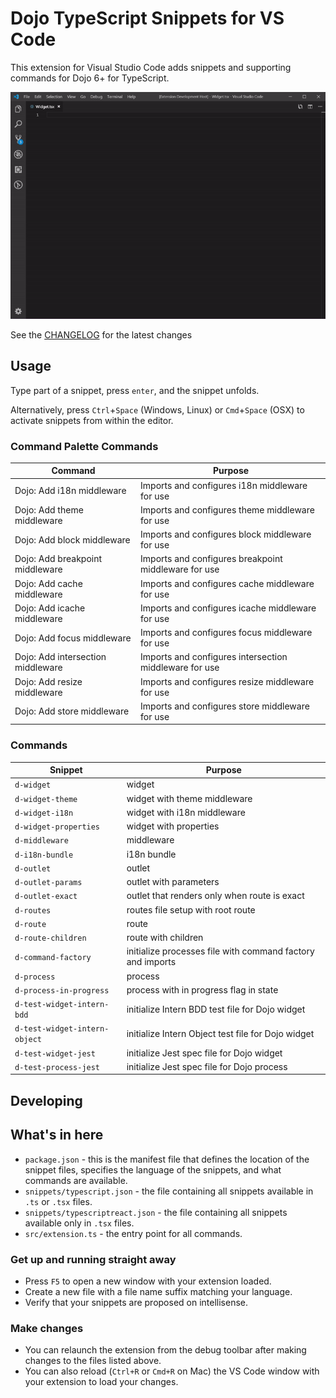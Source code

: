# Dojo TypeScript Snippets for VS Code

This extension for Visual Studio Code adds snippets and supporting commands for Dojo 6+ for TypeScript.

![Use Extension](images/use-extension.gif)

See the [CHANGELOG](CHANGELOG.md) for the latest changes

## Usage

Type part of a snippet, press `enter`, and the snippet unfolds.

Alternatively, press `Ctrl`+`Space` (Windows, Linux) or `Cmd`+`Space` (OSX) to activate snippets from within the editor.

### Command Palette Commands

| Command                              | Purpose                                                   |
| -------------------------------------| --------------------------------------------------------- |
| Dojo: Add i18n middleware            | Imports and configures i18n middleware for use            |
| Dojo: Add theme middleware           | Imports and configures theme middleware for use           |
| Dojo: Add block middleware           | Imports and configures block middleware for use           |
| Dojo: Add breakpoint middleware      | Imports and configures breakpoint middleware for use      |
| Dojo: Add cache middleware           | Imports and configures cache middleware for use           |
| Dojo: Add icache middleware          | Imports and configures icache middleware for use          |
| Dojo: Add focus middleware           | Imports and configures focus middleware for use           |
| Dojo: Add intersection middleware    | Imports and configures intersection middleware for use    |
| Dojo: Add resize middleware          | Imports and configures resize middleware for use          |
| Dojo: Add store middleware           | Imports and configures store middleware for use           |

### Commands

| Snippet                      | Purpose                                                      |
| ---------------------------- | ------------------------------------------------------------ |
| `d-widget`                   | widget                                                       |
| `d-widget-theme`             | widget with theme middleware                                 |
| `d-widget-i18n`              | widget with i18n middleware                                  |
| `d-widget-properties`        | widget with properties                                       |
| `d-middleware`               | middleware                                                   |
| `d-i18n-bundle`              | i18n bundle                                                  |
| `d-outlet`                   | outlet                                                       |
| `d-outlet-params`            | outlet with parameters                                       |
| `d-outlet-exact`             | outlet that renders only when route is exact                 |
| `d-routes`                   | routes file setup with root route                            |
| `d-route`                    | route                                                        |
| `d-route-children`           | route with children                                          |
| `d-command-factory`          | initialize processes file with command factory and imports   |
| `d-process`                  | process                                                      |
| `d-process-in-progress`      | process with in progress flag in state                       |
| `d-test-widget-intern-bdd`   | initialize Intern BDD test file for Dojo widget              |
| `d-test-widget-intern-object`| initialize Intern Object test file for Dojo widget           |
| `d-test-widget-jest`         | initialize Jest spec file for Dojo widget                    |
| `d-test-process-jest`        | initialize Jest spec file for Dojo process                   |

## Developing

## What's in here

* `package.json` - this is the manifest file that defines the location of the snippet files, specifies the language of the snippets, and what commands are available.
* `snippets/typescript.json` - the file containing all snippets available in `.ts` or `.tsx` files.
* `snippets/typescriptreact.json` - the file containing all snippets available only in `.tsx` files.
* `src/extension.ts` - the entry point for all commands.

### Get up and running straight away

* Press `F5` to open a new window with your extension loaded.
* Create a new file with a file name suffix matching your language.
* Verify that your snippets are proposed on intellisense.

### Make changes

* You can relaunch the extension from the debug toolbar after making changes to the files listed above.
* You can also reload (`Ctrl+R` or `Cmd+R` on Mac) the VS Code window with your extension to load your changes.

